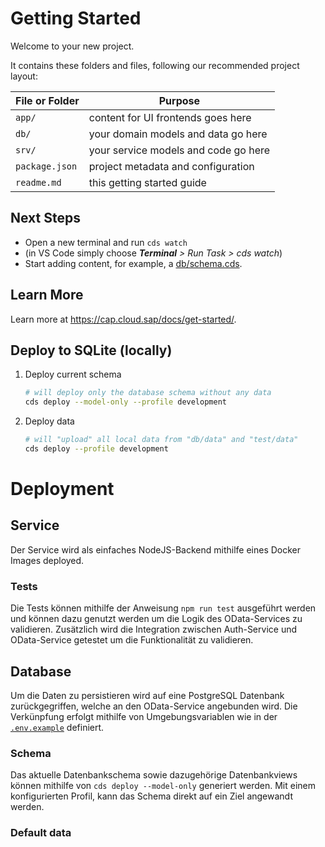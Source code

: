 # Getting Started

Welcome to your new project.

It contains these folders and files, following our recommended project layout:

| File or Folder | Purpose                              |
| -------------- | ------------------------------------ |
| `app/`         | content for UI frontends goes here   |
| `db/`          | your domain models and data go here  |
| `srv/`         | your service models and code go here |
| `package.json` | project metadata and configuration   |
| `readme.md`    | this getting started guide           |

## Next Steps

- Open a new terminal and run `cds watch`
- (in VS Code simply choose _**Terminal** > Run Task > cds watch_)
- Start adding content, for example, a [db/schema.cds](db/schema.cds).

## Learn More

Learn more at https://cap.cloud.sap/docs/get-started/.

## Deploy to SQLite (locally)

1. Deploy current schema

   ```bash
   # will deploy only the database schema without any data
   cds deploy --model-only --profile development
   ```

2. Deploy data

   ```bash
   # will "upload" all local data from "db/data" and "test/data"
   cds deploy --profile development
   ```

# Deployment

## Service

Der Service wird als einfaches NodeJS-Backend mithilfe eines Docker Images deployed.

### Tests

Die Tests können mithilfe der Anweisung `npm run test` ausgeführt werden und können dazu genutzt werden um die Logik des OData-Services zu validieren. Zusätzlich wird die Integration zwischen Auth-Service und OData-Service getestet um die Funktionalität zu validieren.

## Database

Um die Daten zu persistieren wird auf eine PostgreSQL Datenbank zurückgegriffen, welche an den OData-Service angebunden wird. Die Verkünpfung erfolgt mithilfe von Umgebungsvariablen wie in der [`.env.example`](./.env.example) definiert.

### Schema

Das aktuelle Datenbankschema sowie dazugehörige Datenbankviews können mithilfe von `cds deploy --model-only` generiert werden.
Mit einem konfigurierten Profil, kann das Schema direkt auf ein Ziel angewandt werden.

### Default data

